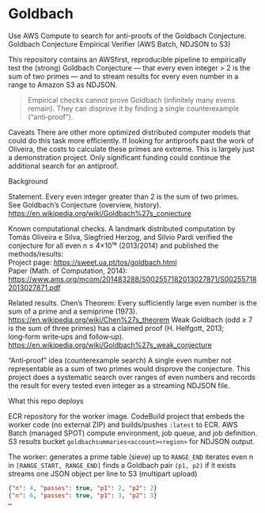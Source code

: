 # Goldbach
Use AWS Compute to search for anti-proofs of the Goldbach Conjecture.
 Goldbach Conjecture  Empirical Verifier (AWS Batch, NDJSON to S3)

This repository contains an AWSfirst, reproducible pipeline to empirically test the (strong) Goldbach Conjecture — that every even integer > 2 is the sum of two primes — and to stream results for every even number in a range to Amazon S3 as NDJSON.

> Empirical checks cannot prove Goldbach (infinitely many evens remain). They can disprove it by finding a single counterexample (“anti‑proof”).

Caveats
There are other more optimized distributed computer models that could do this task more efficiently.
If looking for antiproofs past the work of Oliveira, the costs to calculate these primes are extreme.  This is largely just a demonstration project.  Only significant funding could continue the additional search for an antiproof.

 Background

 Statement. Every even integer greater than 2 is the sum of two primes.  
  See Goldbach’s Conjecture (overview, history).  
  https://en.wikipedia.org/wiki/Goldbach%27s_conjecture

 Known computational checks. A landmark distributed computation by Tomás Oliveira e Silva, Siegfried Herzog, and Silvio Pardi verified the conjecture for all even n ≤ 4×10¹⁸ (2013/2014) and published the methods/results:  
  Project page: https://sweet.ua.pt/tos/goldbach.html  
  Paper (Math. of Computation, 2014): https://www.ams.org/mcom/201483288/S002557182013027871/S002557182013027871.pdf

 Related results.
   Chen’s Theorem: Every sufficiently large even number is the sum of a prime and a semiprime (1973).  
    https://en.wikipedia.org/wiki/Chen%27s_theorem
   Weak Goldbach (odd ≥ 7 is the sum of three primes) has a claimed proof (H. Helfgott, 2013; long‑form write‑ups and follow‑up).  
    https://en.wikipedia.org/wiki/Goldbach%27s_weak_conjecture

 “Anti‑proof” idea (counterexample search)
A single even number not representable as a sum of two primes would disprove the conjecture. This project does a systematic search over ranges of even numbers and records the result for every tested even integer as a streaming NDJSON file.



 What this repo deploys

 ECR repository for the worker image.
 CodeBuild project that embeds the worker code (no external ZIP) and builds/pushes `:latest` to ECR.
 AWS Batch (managed SPOT) compute environment, job queue, and job definition.
 S3 results bucket `goldbachsummaries<account><region>` for NDJSON output.

The worker:
 generates a prime table (sieve) up to `RANGE_END`
 iterates even n in `[RANGE_START, RANGE_END]`
 finds a Goldbach pair `(p1, p2)` if it exists
 streams one JSON object per line to S3 (multipart upload)
  ```json
  {"n": 4, "passes": true, "p1": 2, "p2": 2}
  {"n": 6, "passes": true, "p1": 3, "p2": 3}
  …
